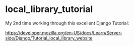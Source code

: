 # local_library_tutorial

My 2nd time working through this excellent Django Tutorial:

https://developer.mozilla.org/en-US/docs/Learn/Server-side/Django/Tutorial_local_library_website
